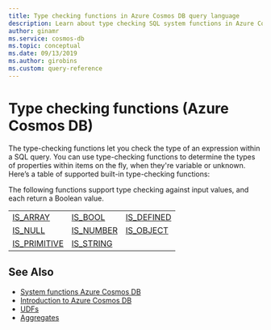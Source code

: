 ```yaml
---
title: Type checking functions in Azure Cosmos DB query language
description: Learn about type checking SQL system functions in Azure Cosmos DB.
author: ginamr
ms.service: cosmos-db
ms.topic: conceptual
ms.date: 09/13/2019
ms.author: girobins
ms.custom: query-reference
---
```

# Type checking functions (Azure Cosmos DB)

The type-checking functions let you check the type of an expression within a SQL query. You can use type-checking functions to determine the types of properties within items on the fly, when they're variable or unknown. Here’s a table of supported built-in type-checking functions:

The following functions support type checking against input values, and each return a Boolean value.  
  
||||  
|-|-|-|  
|[IS_ARRAY](sql-query-is-array.md)|[IS_BOOL](sql-query-is-bool.md)|[IS_DEFINED](sql-query-is-defined.md)|  
|[IS_NULL](sql-query-is-null.md)|[IS_NUMBER](sql-query-is-number.md)|[IS_OBJECT](sql-query-is-object.md)|  
|[IS_PRIMITIVE](sql-query-is-primitive.md)|[IS_STRING](sql-query-is-string.md)||  
  

## See Also

- [System functions Azure Cosmos DB](sql-query-system-functions.md)
- [Introduction to Azure Cosmos DB](introduction.md)
- [UDFs](sql-query-udfs.md)
- [Aggregates](sql-query-aggregates.md)
